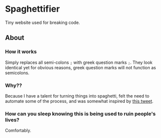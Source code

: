 # Spaghettifier
Tiny website used for breaking code.

## About

### How it works
Simply replaces all semi-colons ```;``` with greek question marks ```;```. They look identical yet for obvious reasons, greek question marks will not function as semicolons.

### Why??
Because I have a talent for turning things into spaghetti, felt the need to automate some of the process, and was somewhat inspired by [this tweet](https://twitter.com/benbjohnson/status/533848879423578112).

### How can you sleep knowing this is being used to ruin people's lives?
Comfortably.
